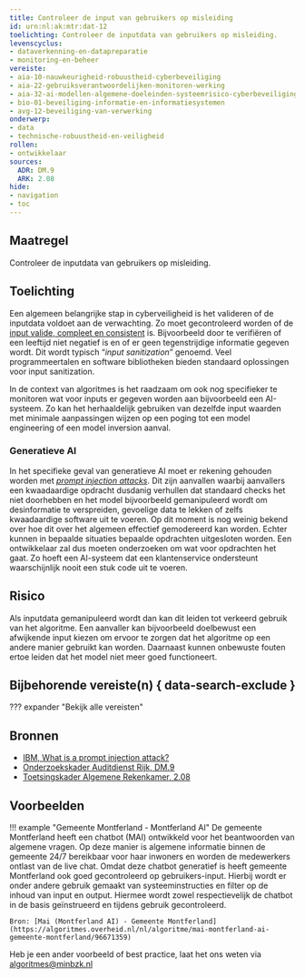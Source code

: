 ```yaml
---
title: Controleer de input van gebruikers op misleiding
id: urn:nl:ak:mtr:dat-12
toelichting: Controleer de inputdata van gebruikers op misleiding.
levenscyclus:
- dataverkenning-en-datapreparatie
- monitoring-en-beheer
vereiste:
- aia-10-nauwkeurigheid-robuustheid-cyberbeveiliging
- aia-22-gebruiksverantwoordelijken-monitoren-werking
- aia-32-ai-modellen-algemene-doeleinden-systeemrisico-cyberbeveiliging
- bio-01-beveiliging-informatie-en-informatiesystemen
- avg-12-beveiliging-van-verwerking
onderwerp:  
- data  
- technische-robuustheid-en-veiligheid
rollen:  
- ontwikkelaar
sources:
  ADR: DM.9
  ARK: 2.08
hide:  
- navigation  
- toc  
---
```


<!-- Let op! onderstaande regel met 'tags' niet weghalen! Deze maakt automatisch de knopjes op basis van de metadata  -->
<!-- tags -->

## Maatregel
Controleer de inputdata van gebruikers op misleiding.

## Toelichting
Een algemeen belangrijke stap in cyberveiligheid is het valideren of de inputdata voldoet aan de verwachting. 
Zo moet gecontroleerd worden of de [input valide, compleet en consistent](3-dat-01-datakwaliteit.md) is. 
Bijvoorbeeld door te verifiëren of een leeftijd niet negatief is en of er geen tegenstrijdige informatie gegeven wordt. 
Dit wordt typisch “*input sanitization*” genoemd. 
Veel programmeertalen en software bibliotheken bieden standaard oplossingen voor input sanitization.

In de context van algoritmes is het raadzaam om ook nog specifieker te monitoren wat voor inputs er gegeven worden aan bijvoorbeeld een AI-systeem. 
Zo kan het herhaaldelijk gebruiken van dezelfde input waarden met minimale aanpassingen wijzen op een poging tot een model engineering of een model inversion aanval. 

### Generatieve AI
In het specifieke geval van generatieve AI moet er rekening gehouden worden met [*prompt injection attacks*](https://www.ibm.com/topics/prompt-injection). 
Dit zijn aanvallen waarbij aanvallers een kwaadaardige opdracht dusdanig verhullen dat standaard checks het niet doorhebben en het model bijvoorbeeld gemanipuleerd wordt om desinformatie te verspreiden, gevoelige data te lekken of zelfs kwaadaardige software uit te voeren. 
Op dit moment is nog weinig bekend over hoe dit over het algemeen effectief gemodereerd kan worden. 
Echter kunnen in bepaalde situaties bepaalde opdrachten uitgesloten worden. Een ontwikkelaar zal dus moeten onderzoeken om wat voor opdrachten het gaat.
Zo hoeft een AI-systeem dat een klantenservice ondersteunt waarschijnlijk nooit een stuk code uit te voeren. 

## Risico
Als inputdata gemanipuleerd wordt dan kan dit leiden tot verkeerd gebruik van het algoritme. Een aanvaller kan bijvoorbeeld doelbewust een afwijkende input kiezen om ervoor te zorgen dat het algoritme op een andere manier gebruikt kan worden. 
Daarnaast kunnen onbewuste fouten ertoe leiden dat het model niet meer goed functioneert.

## Bijbehorende vereiste(n) { data-search-exclude }
??? expander "Bekijk alle vereisten"
    <!-- list_vereisten_on_maatregelen_page -->

## Bronnen
- [IBM, What is a prompt injection attack?](https://www.ibm.com/topics/prompt-injection)
- [Onderzoekskader Auditdienst Rijk, DM.9](https://www.rijksoverheid.nl/documenten/rapporten/2023/07/11/onderzoekskader-algoritmes-adr-2023)
- [Toetsingskader Algemene Rekenkamer, 2.08](https://www.rekenkamer.nl/onderwerpen/algoritmes/documenten/publicaties/2024/05/15/het-toetsingskader-aan-de-slag)

## Voorbeelden

!!! example "Gemeente Montferland - Montferland AI"
	De gemeente Montferland heeft een chatbot (MAI) ontwikkeld voor het beantwoorden van algemene vragen. Op deze manier is algemene informatie binnen de gemeente 24/7 bereikbaar voor haar inwoners en worden de medewerkers ontlast van de live chat. 
	Omdat deze chatbot generatief is heeft gemeente Montferland ook goed gecontroleerd op gebruikers-input. Hierbij wordt er onder andere gebruik gemaakt van systeeminstructies en filter op de inhoud van input en output. Hiermee wordt zowel respectievelijk de chatbot in de basis geïnstrueerd en tijdens gebruik gecontroleerd.

	Bron: [Mai (Montferland AI) - Gemeente Montferland](https://algoritmes.overheid.nl/nl/algoritme/mai-montferland-ai-gemeente-montferland/96671359)

Heb je een ander voorbeeld of best practice, laat het ons weten via [algoritmes@minbzk.nl](mailto:algoritmes@minbzk.nl)

